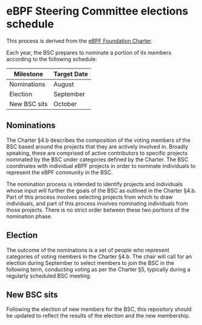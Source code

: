 # eBPF Steering Committee elections schedule

This process is derived from the [eBPF Foundation Charter][charter].

Each year, the BSC prepares to nominate a portion of its members according to
the following schedule:

| Milestone    | Target Date  |
| -------------| ------------ |
| Nominations  | August       |
| Election     | September    |
| New BSC sits | October      |

## Nominations

The Charter §4.b describes the composition of the voting members of the BSC
based around the projects that they are actively involved in. Broadly speaking,
these are comprised of active contributors to specific projects nominated by
the BSC under categories defined by the Charter. The BSC coordinates with
individual eBPF projects in order to nominate individuals to represent the eBPF
community in the BSC.

The nomination process is intended to identify projects and individuals whose
input will further the goals of the BSC as outlined in the Charter §4.b. Part
of this process involves selecting projects from which to draw individuals, and
part of this process involves nominating individuals from those projects. There
is no strict order between these two portions of the nomination phase.

## Election

The outcome of the nominations is a set of people who represent categories of
voting members in the Charter §4.b. The chair will call for an election during
September to select members to join the BSC in the following term, conducting
voting as per the Charter §5, typically during a regularly scheduled BSC
meeting.

## New BSC sits

Following the election of new members for the BSC, this repository should be
updated to reflect the results of the election and the new membership.

[charter]: https://ebpf.io/charter/
